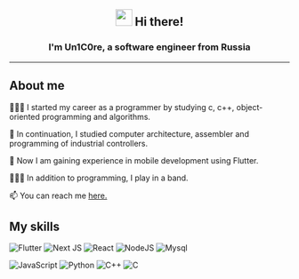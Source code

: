 <h2 align="center"><img src = "https://raw.githubusercontent.com/MartinHeinz/MartinHeinz/master/wave.gif" width = 30px> Hi there!</h2>
<h3 align="center">I'm Un1C0re, a software engineer from Russia</h3>

---
## About me

🧑🏻‍💻 I started my career as a programmer by studying c, c++, object-oriented programming and algorithms.

🤖 In continuation, I studied computer architecture, assembler and programming of industrial controllers.

🧠 Now I am gaining experience in mobile development using Flutter.

🧑🏻‍🎤 In addition to programming, I play in a band.

📫 You can reach me <a href="https://t.me/plavlusha">here.</a> 

## My skills

![Flutter](https://img.shields.io/badge/Flutter-white?style=for-the-badge&logo=Flutter&logoColor=blue)
![Next JS](https://img.shields.io/badge/Next-black?style=for-the-badge&logo=next.js&logoColor=white)
![React](https://img.shields.io/badge/react-%2320232a.svg?style=for-the-badge&logo=react&logoColor=%2361DAFB)
![NodeJS](https://img.shields.io/badge/node.js-6DA55F?style=for-the-badge&logo=node.js&logoColor=white)
![Mysql](https://img.shields.io/badge/MySql-orange?style=for-the-badge&logo=mysql&logoColor=white)


![JavaScript](https://img.shields.io/badge/JavaScript-444467?style=for-the-badge&logo=JavaScript)
![Python](https://img.shields.io/badge/python-9999aa?style=for-the-badge&logo=Python)
![C++](https://img.shields.io/badge/c%2B%2B-blue?style=for-the-badge&logo=c%2B%2B&logoColor=white)
![C](https://img.shields.io/badge/C-gray?style=for-the-badge&logo=c&logoColor=white)
